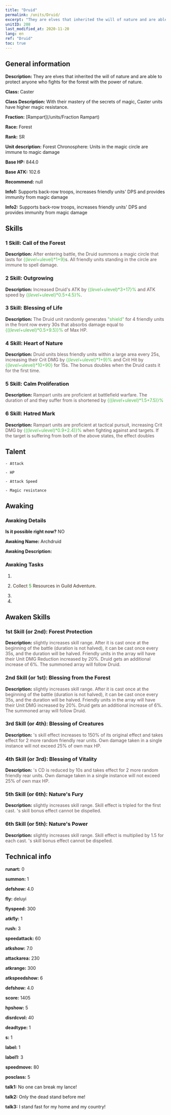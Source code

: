 ```yaml
---
title: "Druid"
permalink: /units/Druid/
excerpt: "They are elves that inherited the will of nature and are able to protect anyone who fights for the forest with the power of nature."
unitID: 208
last_modified_at: 2020-11-20
lang: en
ref: "Druid"
toc: true
---
```

## General information
 **Description:** They are elves that inherited the will of nature and are able to protect anyone who fights for the forest with the power of nature.

 **Class:** Caster

 **Class Description:** With their mastery of the secrets of magic, Caster units have higher magic resistance.

 **Fraction:** [Rampart](/units/Fraction Rampart)

 **Race:** Forest

 **Rank:** SR

 **Unit description:** Forest Chronosphere: Units in the magic circle are immune to magic damage

 **Base HP:** 844.0

 **Base ATK:** 102.6

 **Recommend:** null

 **Info1:** Supports back-row troops, increases friendly units' DPS and provides immunity from magic damage

 **Info2:** Supports back-row troops, increases friendly units' DPS and provides immunity from magic damage

## Skills
### 1 Skill: Call of the Forest
 **Description:** <span style="color: #645252">After entering battle, the Druid summons a magic circle that lasts for <span style="color: black"><span style="color: #48b946">{($level+$ulevel)*1+9}<span style="color: black"><span style="color: #645252">s. All friendly units standing in the circle are immune to spell damage.<span style="color: black">

### 2 Skill: Outgrowing
 **Description:** <span style="color: #645252">Increased Druid's ATK by <span style="color: black"><span style="color: #48b946">{($level+$ulevel)*3+17}%<span style="color: black"><span style="color: #645252"> and ATK speed by <span style="color: black"><span style="color: #48b946">{($level+$ulevel)*0.5+4.5}%<span style="color: black"><span style="color: #645252">.<span style="color: black">

### 3 Skill: Blessing of Life
 **Description:** <span style="color: #645252">The Druid unit randomly generates <span style="color: black"><span style="color: #48b946">\"shield\"<span style="color: black"><span style="color: #645252"> for 4 friendly units in the front row every 30s that absorbs damage equal to <span style="color: black"><span style="color: #48b946">{(($level+$ulevel)*0.5+9.5)}%<span style="color: black"><span style="color: #645252"> of Max HP.<span style="color: black">

### 4 Skill: Heart of Nature
 **Description:** <span style="color: #645252">Druid units bless friendly units within a large area every 25s, increasing their Crit DMG by <span style="color: black"><span style="color: #48b946">{($level+$ulevel)*1+9}%<span style="color: black"><span style="color: #645252"> and Crit Hit by <span style="color: black"><span style="color: #48b946">{($level+$ulevel)*10+90}<span style="color: black"><span style="color: #645252"> for 15s. The bonus doubles when the Druid casts it for the first time.<span style="color: black">

### 5 Skill: Calm Proliferation
 **Description:** <span style="color: #645252">Rampart units are proficient at battlefield warfare. The duration of <stun> and <petrification> they suffer from is shortened by <span style="color: black"><span style="color: #48b946">{(($level+$ulevel)*1.5+7.5)}%<span style="color: black"><span style="color: #645252"><span style="color: black">

### 6 Skill: Hatred Mark
 **Description:** <span style="color: #645252">Rampart units are proficient at tactical pursuit, increasing Crit DMG by <span style="color: black"><span style="color: #48b946">{(($level+$ulevel)*0.9+2.4)}%<span style="color: black"><span style="color: #645252"> when fighting against <Slow> and <Bleeding> targets. If the target is suffering from both of the above states, the effect doubles<span style="color: black">

## Talent

    - Attack

    - HP

    - Attack Speed

    - Magic resistance

## Awaking
### Awaking Details
 **Is it possible right now?** NO

 **Awaking Name:** Archdruid

 **Awaking Description:** 

### Awaking Tasks
 1. 

 2. <span style="color: #3c2a1e">Collect <span style="color: black"><span style="color: #1ca216">5<span style="color: black"><span style="color: #3c2a1e"> Resources in Guild Adventure.<span style="color: black">

 3. 

 4. 

## Awaken Skills

### 1st Skill (or 2nd): Forest Protection
 **Description:** <span style="color: #48b946"><Call of the Forest><span style="color: black"><span style="color: #645252"> slightly increases skill range. After it is cast once at the beginning of the battle (duration is not halved), it can be cast once every 35s, and the duration will be halved. Friendly units in the array will have their Unit DMG Reduction increased by 20%. Druid gets an additional increase of 6%. The summoned array will follow Druid.<span style="color: black">

### 2nd Skill (or 1st): Blessing from the Forest
 **Description:** <span style="color: #48b946"><Call of the Forest><span style="color: black"><span style="color: #645252"> slightly increases skill range. After it is cast once at the beginning of the battle (duration is not halved), it can be cast once every 35s, and the duration will be halved. Friendly units in the array will have their Unit DMG increased by 20%. Druid gets an additional increase of 6%. The summoned array will follow Druid.<span style="color: black">

### 3rd Skill (or 4th): Blessing of Creatures
 **Description:** <span style="color: #48b946"><Blessing of Life><span style="color: black"><span style="color: #645252">'s skill effect increases to 150% of its original effect and takes effect for 2 more random friendly rear units. Own damage taken in a single instance will not exceed 25% of own max HP.<span style="color: black">

### 4th Skill (or 3rd): Blessing of Vitality
 **Description:** <span style="color: #48b946"><Blessing of Life><span style="color: black"><span style="color: #645252">'s CD is reduced by 10s and takes effect for 2 more random friendly rear units. Own damage taken in a single instance will not exceed 25% of own max HP.<span style="color: black">

### 5th Skill (or 6th): Nature's Fury
 **Description:** <span style="color: #48b946"><Heart of Nature><span style="color: black"><span style="color: #645252"> slightly increases skill range. Skill effect is tripled for the first cast. <Heart of Nature>'s skill bonus effect cannot be dispelled.<span style="color: black">

### 6th Skill (or 5th): Nature's Power
 **Description:** <span style="color: #48b946"><Heart of Nature><span style="color: black"><span style="color: #645252"> slightly increases skill range. Skill effect is multiplied by 1.5 for each cast. <Heart of Nature>'s skill bonus effect cannot be dispelled.<span style="color: black">

## Technical info
 **runart:** 0

 **summon:** 1

 **defshow:** 4.0

 **fly:** deluyi

 **flyspeed:** 300

 **atkfly:** 1

 **rush:** 3

 **speedattack:** 60

 **atkshow:** 7.0

 **attackarea:** 230

 **atkrange:** 300

 **atkspeedshow:** 6

 **defshow:** 4.0

 **score:** 1405

 **hpshow:** 5

 **disrdcvol:** 40

 **deadtype:** 1

 **s:** 1

 **label:** 1

 **label1:** 3

 **speedmove:** 80

 **posclass:** 5

 **talk1:** No one can break my lance!

 **talk2:** Only the dead stand before me!

 **talk3:** I stand fast for my home and my country!

